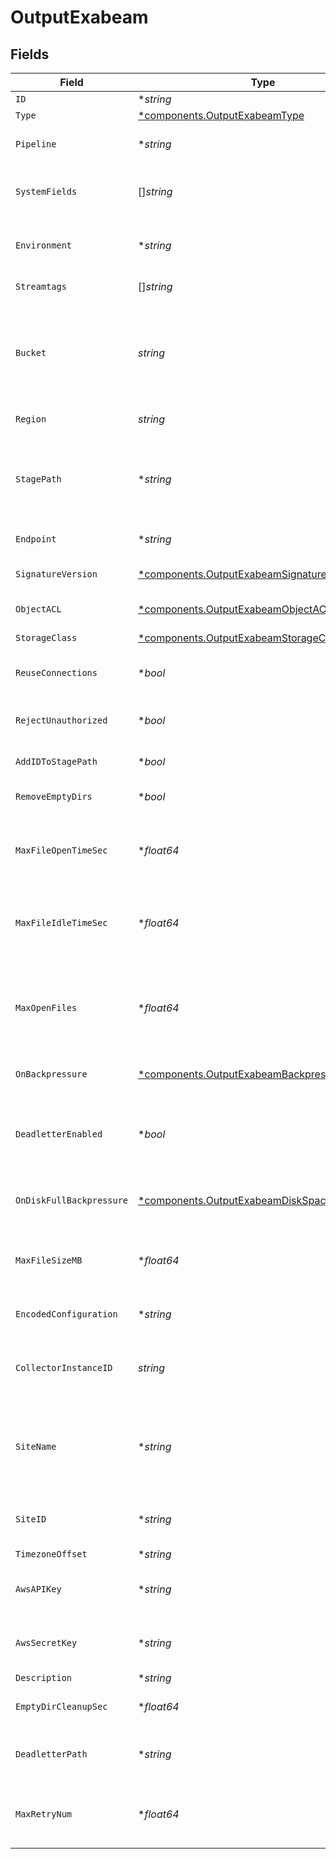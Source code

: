 # OutputExabeam


## Fields

| Field                                                                                                                                                                                           | Type                                                                                                                                                                                            | Required                                                                                                                                                                                        | Description                                                                                                                                                                                     |
| ----------------------------------------------------------------------------------------------------------------------------------------------------------------------------------------------- | ----------------------------------------------------------------------------------------------------------------------------------------------------------------------------------------------- | ----------------------------------------------------------------------------------------------------------------------------------------------------------------------------------------------- | ----------------------------------------------------------------------------------------------------------------------------------------------------------------------------------------------- |
| `ID`                                                                                                                                                                                            | **string*                                                                                                                                                                                       | :heavy_minus_sign:                                                                                                                                                                              | Unique ID for this output                                                                                                                                                                       |
| `Type`                                                                                                                                                                                          | [*components.OutputExabeamType](../../models/components/outputexabeamtype.md)                                                                                                                   | :heavy_minus_sign:                                                                                                                                                                              | N/A                                                                                                                                                                                             |
| `Pipeline`                                                                                                                                                                                      | **string*                                                                                                                                                                                       | :heavy_minus_sign:                                                                                                                                                                              | Pipeline to process data before sending out to this output                                                                                                                                      |
| `SystemFields`                                                                                                                                                                                  | []*string*                                                                                                                                                                                      | :heavy_minus_sign:                                                                                                                                                                              | Fields to automatically add to events, such as cribl_pipe. Supports wildcards.                                                                                                                  |
| `Environment`                                                                                                                                                                                   | **string*                                                                                                                                                                                       | :heavy_minus_sign:                                                                                                                                                                              | Optionally, enable this config only on a specified Git branch. If empty, will be enabled everywhere.                                                                                            |
| `Streamtags`                                                                                                                                                                                    | []*string*                                                                                                                                                                                      | :heavy_minus_sign:                                                                                                                                                                              | Tags for filtering and grouping in @{product}                                                                                                                                                   |
| `Bucket`                                                                                                                                                                                        | *string*                                                                                                                                                                                        | :heavy_check_mark:                                                                                                                                                                              | Name of the destination bucket. A constant or a JavaScript expression that can only be evaluated at init time. Example of referencing a JavaScript Global Variable: `myBucket-${C.vars.myVar}`. |
| `Region`                                                                                                                                                                                        | *string*                                                                                                                                                                                        | :heavy_check_mark:                                                                                                                                                                              | Region where the bucket is located                                                                                                                                                              |
| `StagePath`                                                                                                                                                                                     | **string*                                                                                                                                                                                       | :heavy_minus_sign:                                                                                                                                                                              | Filesystem location in which to buffer files, before compressing and moving to final destination. Use performant and stable storage.                                                            |
| `Endpoint`                                                                                                                                                                                      | **string*                                                                                                                                                                                       | :heavy_minus_sign:                                                                                                                                                                              | Google Cloud Storage service endpoint                                                                                                                                                           |
| `SignatureVersion`                                                                                                                                                                              | [*components.OutputExabeamSignatureVersion](../../models/components/outputexabeamsignatureversion.md)                                                                                           | :heavy_minus_sign:                                                                                                                                                                              | Signature version to use for signing Google Cloud Storage requests                                                                                                                              |
| `ObjectACL`                                                                                                                                                                                     | [*components.OutputExabeamObjectACL](../../models/components/outputexabeamobjectacl.md)                                                                                                         | :heavy_minus_sign:                                                                                                                                                                              | Object ACL to assign to uploaded objects                                                                                                                                                        |
| `StorageClass`                                                                                                                                                                                  | [*components.OutputExabeamStorageClass](../../models/components/outputexabeamstorageclass.md)                                                                                                   | :heavy_minus_sign:                                                                                                                                                                              | Storage class to select for uploaded objects                                                                                                                                                    |
| `ReuseConnections`                                                                                                                                                                              | **bool*                                                                                                                                                                                         | :heavy_minus_sign:                                                                                                                                                                              | Reuse connections between requests, which can improve performance                                                                                                                               |
| `RejectUnauthorized`                                                                                                                                                                            | **bool*                                                                                                                                                                                         | :heavy_minus_sign:                                                                                                                                                                              | Reject certificates that cannot be verified against a valid CA, such as self-signed certificates                                                                                                |
| `AddIDToStagePath`                                                                                                                                                                              | **bool*                                                                                                                                                                                         | :heavy_minus_sign:                                                                                                                                                                              | Add the Output ID value to staging location                                                                                                                                                     |
| `RemoveEmptyDirs`                                                                                                                                                                               | **bool*                                                                                                                                                                                         | :heavy_minus_sign:                                                                                                                                                                              | Remove empty staging directories after moving files                                                                                                                                             |
| `MaxFileOpenTimeSec`                                                                                                                                                                            | **float64*                                                                                                                                                                                      | :heavy_minus_sign:                                                                                                                                                                              | Maximum amount of time to write to a file. Files open for longer than this will be closed and moved to final output location.                                                                   |
| `MaxFileIdleTimeSec`                                                                                                                                                                            | **float64*                                                                                                                                                                                      | :heavy_minus_sign:                                                                                                                                                                              | Maximum amount of time to keep inactive files open. Files open for longer than this will be closed and moved to final output location.                                                          |
| `MaxOpenFiles`                                                                                                                                                                                  | **float64*                                                                                                                                                                                      | :heavy_minus_sign:                                                                                                                                                                              | Maximum number of files to keep open concurrently. When exceeded, @{product} will close the oldest open files and move them to the final output location.                                       |
| `OnBackpressure`                                                                                                                                                                                | [*components.OutputExabeamBackpressureBehavior](../../models/components/outputexabeambackpressurebehavior.md)                                                                                   | :heavy_minus_sign:                                                                                                                                                                              | How to handle events when all receivers are exerting backpressure                                                                                                                               |
| `DeadletterEnabled`                                                                                                                                                                             | **bool*                                                                                                                                                                                         | :heavy_minus_sign:                                                                                                                                                                              | If a file fails to move to its final destination after the maximum number of retries, move it to a designated directory to prevent further errors                                               |
| `OnDiskFullBackpressure`                                                                                                                                                                        | [*components.OutputExabeamDiskSpaceProtection](../../models/components/outputexabeamdiskspaceprotection.md)                                                                                     | :heavy_minus_sign:                                                                                                                                                                              | How to handle events when disk space is below the global 'Min free disk space' limit                                                                                                            |
| `MaxFileSizeMB`                                                                                                                                                                                 | **float64*                                                                                                                                                                                      | :heavy_minus_sign:                                                                                                                                                                              | Maximum uncompressed output file size. Files of this size will be closed and moved to final output location.                                                                                    |
| `EncodedConfiguration`                                                                                                                                                                          | **string*                                                                                                                                                                                       | :heavy_minus_sign:                                                                                                                                                                              | Enter an encoded string containing Exabeam configurations                                                                                                                                       |
| `CollectorInstanceID`                                                                                                                                                                           | *string*                                                                                                                                                                                        | :heavy_check_mark:                                                                                                                                                                              | ID of the Exabeam Collector where data should be sent. Example: 11112222-3333-4444-5555-666677778888<br/>                                                                                       |
| `SiteName`                                                                                                                                                                                      | **string*                                                                                                                                                                                       | :heavy_minus_sign:                                                                                                                                                                              | Constant or JavaScript expression to create an Exabeam site name. Values that aren't successfully evaluated will be treated as string constants.                                                |
| `SiteID`                                                                                                                                                                                        | **string*                                                                                                                                                                                       | :heavy_minus_sign:                                                                                                                                                                              | Exabeam site ID. If left blank, @{product} will use the value of the Exabeam site name.                                                                                                         |
| `TimezoneOffset`                                                                                                                                                                                | **string*                                                                                                                                                                                       | :heavy_minus_sign:                                                                                                                                                                              | N/A                                                                                                                                                                                             |
| `AwsAPIKey`                                                                                                                                                                                     | **string*                                                                                                                                                                                       | :heavy_minus_sign:                                                                                                                                                                              | HMAC access key. Can be a constant or a JavaScript expression, such as `${C.env.GCS_ACCESS_KEY}`.                                                                                               |
| `AwsSecretKey`                                                                                                                                                                                  | **string*                                                                                                                                                                                       | :heavy_minus_sign:                                                                                                                                                                              | HMAC secret. Can be a constant or a JavaScript expression, such as `${C.env.GCS_SECRET}`.                                                                                                       |
| `Description`                                                                                                                                                                                   | **string*                                                                                                                                                                                       | :heavy_minus_sign:                                                                                                                                                                              | N/A                                                                                                                                                                                             |
| `EmptyDirCleanupSec`                                                                                                                                                                            | **float64*                                                                                                                                                                                      | :heavy_minus_sign:                                                                                                                                                                              | How frequently, in seconds, to clean up empty directories                                                                                                                                       |
| `DeadletterPath`                                                                                                                                                                                | **string*                                                                                                                                                                                       | :heavy_minus_sign:                                                                                                                                                                              | Storage location for files that fail to reach their final destination after maximum retries are exceeded                                                                                        |
| `MaxRetryNum`                                                                                                                                                                                   | **float64*                                                                                                                                                                                      | :heavy_minus_sign:                                                                                                                                                                              | The maximum number of times a file will attempt to move to its final destination before being dead-lettered                                                                                     |